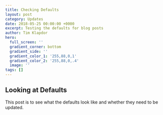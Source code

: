 ```yaml
---
title: Checking Defaults
layout: post
category: Updates
date: 2018-05-25 00:00:00 +0000
excerpt: Testing the defaults for blog posts
author: Tim Klapdor
hero:
  full_screen: ''
  gradient_corner: bottom
  gradient_side: ''
  gradient_color_1: '255,88,0,1'
  gradient_color_2: '255,88,0,.4'
  image: ''
tags: []
---
```

## Looking at Defaults

This post is to see what the defaults look like and whether they need to be updated.
